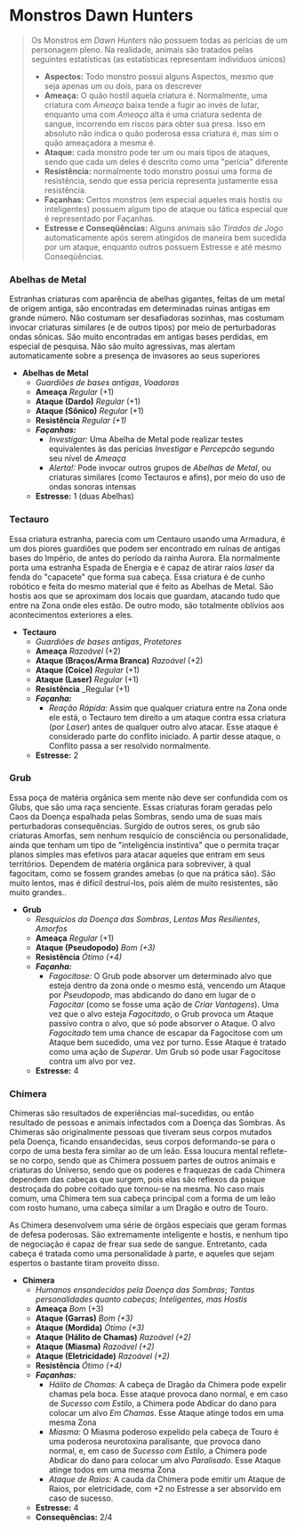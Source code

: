# Monstros Dawn Hunters


> Os Monstros em _Dawn Hunters_ não  possuem todas as  perícias de um personagem  pleno.  Na realidade,  animais são  tratados pelas  seguintes estatísticas  (as estatísticas representam indivíduos únicos)
> 
> - **Aspectos:** Todo  monstro possui alguns Aspectos,  mesmo que seja   apenas um ou dois, para os descrever
>- **Ameaça:**  O quão  hostil  aquela criatura  é.  Normalmente,  uma criatura  com *Ameaça*  baixa  tende  a fugir  ao  invés de  lutar,  enquanto uma  com *Ameaça* alta  é uma criatura sedenta  de sangue,  incorrendo em riscos para obter sua presa. Isso em absoluto não indica o quão poderosa essa criatura é, mas sim o quão ameaçadora a mesma é.
> - **Ataque:**  cada monstro  pode ter  um ou  mais tipos  de ataques,  sendo que cada um deles é descrito como uma "perícia" diferente
> - **Resistência:**  normalmente  todo  monstro possui  uma  forma  de   resistência,  sendo que  essa perícia  representa justamente  essa  resistência.
> - **Façanhas:**  Certos monstros (em especial  aqueles mais  hostis ou inteligentes)   possuem  algum tipo  de  ataque ou tática especial  que  é representado  por   Façanhas.
>- **Estresse _e_ Conseqüências:** Alguns  animais são _Tirados de Jogo_  automaticamente após serem atingidos de maneira bem sucedida por um  ataque, enquanto outros possuem Estresse e até mesmo Conseqüências.

### Abelhas de Metal

Estranhas criaturas  com aparência de  abelhas gigantes, feitas  de um metal de origem antiga, são encontradas em determinadas ruinas antigas em grande número. Não costumam ser desafiadoras sozinhas, mas costumam invocar  criaturas  similares   (e  de  outros  tipos)   por  meio  de perturbadoras ondas sônicas. São muito encontradas em antigas bases perdidas, em especial de pesquisa. Não são muito agressivas, mas alertam automaticamente sobre a presença de invasores ao seus superiores

+ **Abelhas de Metal**
  + _Guardiões de bases antigas_, _Voadoras_
  + **Ameaça** _Regular_ (+1)
  + **Ataque (Dardo)**  _Regular_ (+1)
  + **Ataque (Sônico)**  _Regular_ (+1)
  + **Resistência** _Regular (+1)_
  + __*Façanhas:*__
	  + _Investigar:_ Uma Abelha de Metal pode realizar testes equivalentes às das perícias _Investigar_ e _Percepcão_ segundo seu nível de _Ameaça_
	  + _Alerta!:_ Pode invocar outros grupos de _Abelhas de Metal_, ou criaturas similares (como Tectauros e afins), por meio do uso de ondas sonoras intensas
  + **Estresse:** 1 (duas Abelhas)

### Tectauro

Essa criatura estranha, parecia com um Centauro usando uma Armadura, é um dos  piores guardiões que podem  ser encontrado em ruínas de antigas bases do Império, de antes do período da rainha Aurora.  Ela  normalmente porta  uma estranha Espada  de Energia  e é capaz de atirar raios _laser_  da fenda do "capacete" que forma sua cabeça. Essa  criatura é de cunho  robótico e feita do  mesmo material que é feito as  Abelhas de Metal. São hostis aos  que se aproximam dos locais  que  guardam,  atacando  tudo  que entre  na  Zona  onde  eles estão.  De  outro modo,  são  totalmente  oblívios aos  acontecimentos exteriores a eles.

+ **Tectauro**
  + _Guardiões de bases antigas_, _Protetores_
  + **Ameaça** _Razoável_ (+2)
  + **Ataque (Braços/Arma Branca)**   _Razoável_ (+2)
  + **Ataque (Coice)**  _Regular_ (+1)
  + **Ataque (Laser)**  _Regular_ (+1)
  + **Resistência** _Regular (+1)
  + __*Façanha:*__
	  + _Reação Rápida:_ Assim que qualquer criatura entre na Zona onde ele está, o Tectauro tem direito a um ataque contra essa criatura (por _Laser_) antes de qualquer outro alvo atacar. Esse ataque é considerado parte do conflito iniciado. A partir desse ataque, o Conflito passa a ser resolvido normalmente.
  + **Estresse:** 2
 
### Grub

Essa poça de matéria orgânica sem mente não deve ser confundida com os Glubs, que são uma raça senciente. Essas criaturas foram geradas pelo Caos da Doença espalhada pelas Sombras, sendo uma de suas mais perturbadoras consequências. Surgido de outros seres, os grub são criaturas Amorfas, sem nenhum resquício de consciência ou personalidade, ainda que tenham um tipo de "inteligência instintiva" que o permita traçar planos simples mas efetivos para atacar aqueles que entram em seus territórios. Dependem de matéria orgânica para sobreviver, à qual fagocitam, como se fossem grandes amebas (o que na prática são). São muito lentos, mas é difícil destruí-los, pois além de muito resistentes, são muito grandes..

+ **Grub**
    + _Resquícios da Doença das Sombras_, _Lentos Mas Resilientes_, _Amorfos_
    + **Ameaça** _Regular_ (+1)
    + **Ataque (Pseudopodo)**  _Bom (+3)_
    + **Resistência** _Ótimo (+4)_
    + __*Façanha:*__
        + _Fagocitose:_  O Grub  pode absorver  um determinado  alvo que    esteja dentro  da zona onde  o mesmo está, vencendo  um Ataque  por _Pseudopodo_, mas  abdicando do dano em lugar  de o _Fagocitar_ (como se fosse  uma ação de _Criar Vantagens_). Uma  vez que o alvo  esteja _Fagocitado_,  o  Grub provoca um Ataque  passivo contra o  alvo, que só pode absorver o Ataque.  O alvo _Fagocitado_ tem uma chance de escapar da Fagocitose com um Ataque bem sucedido, uma vez por turno. Esse Ataque é tratado como uma ação de _Superar_. Um Grub só pode usar Fagocitose contra um alvo por vez.
    + **Estresse:** 4

### Chimera

Chimeras são resultados de experiências mal-sucedidas, ou então resultado de pessoas e animais infectados com a Doença das Sombras. As Chimeras são originalmente pessoas que tiveram seus corpos mutados pela Doença, ficando ensandecidas, seus corpos deformando-se para o corpo de uma besta fera similar ao de um leão. Essa loucura mental reflete-se no corpo, sendo que as Chimera possuem partes de outros animais e criaturas do Universo, sendo que os poderes e fraquezas de cada Chimera dependem das cabeças que surgem, pois elas são reflexos da psique destroçada do pobre coitado que tornou-se na mesma. No caso mais comum, uma Chimera tem sua cabeça principal com a forma de um leão com rosto humano, uma cabeça similar a um Dragão e outro de Touro. 

As Chimera desenvolvem uma série de órgãos especiais que geram formas de defesa poderosas. São extremamente inteligente e hostis, e nenhum tipo de negociação é capaz de frear sua sede de sangue. Entretanto, cada cabeça é tratada como uma personalidade à parte, e aqueles que sejam espertos o bastante tiram proveito disso.

+ **Chimera**
  + _Humanos ensandecidos pela Doença das Sombras_; _Tantas personalidades quanto cabeças_; _Inteligentes, mas Hostis_
  + **Ameaça** _Bom_ (+3)
  + **Ataque (Garras)**  _Bom (+3)_
  + **Ataque (Mordida)**  _Ótimo (+3)_
  + **Ataque (Hálito de Chamas)** _Razoável (+2)_
  + **Ataque (Miasma)** _Razoável (+2)_
  + **Ataque (Eletricidade)** _Razoável (+2)_
  + **Resistência** _Ótimo (+4)_
  + __*Façanhas:*__
	  + _Hálito de Chamas:_ A cabeça de Dragão da Chimera pode expelir chamas pela boca. Esse ataque provoca dano normal, e em caso de _Sucesso com Estilo_, a Chimera pode Abdicar do dano para colocar um alvo _Em Chamas_. Esse Ataque atinge todos em uma mesma Zona
	  + _Miasma:_ O Miasma poderoso expelido pela cabeça de Touro é uma poderosa neurotoxina paralisante, que provoca dano normal, e, em caso de _Sucesso com Estilo_, a Chimera pode Abdicar do dano para colocar um alvo _Paralisado_. Esse Ataque atinge todos em uma mesma Zona
	  + _Ataque de Raios:_ A cauda da Chimera pode emitir um Ataque de Raios, por eletricidade, com +2 no Estresse a ser absorvido em caso de sucesso.
  + **Estresse:** 4
  + **Consequências:** 2/4

